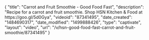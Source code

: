 {
    "title": "Carrot and Fruit Smoothie - Good Food Fast",
    "description": "Recipe for a carrot and fruit smoothie. Shop HSN Kitchen & Food at https:\/\/goo.gl\/5d0Gya",
    "videoid": "87341495",
    "date_created": "1484690317",
    "date_modified": "1499888426",
    "type": "captivate",
    "layout": "video",
    "url": "\/v\/hsn-good-food-fast-carrot-and-fruit-smoothie\/87341495"
}